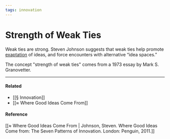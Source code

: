 ```yaml
---
tags: innovation
---
```

# Strength of Weak Ties

Weak ties are strong. Steven Johnson suggests that weak ties help promote [exaptation](https://publish.obsidian.md/mobydiction/notes/%C2%B6+Expatation) of ideas, and force encounters with alternative “idea spaces.”

The concept "strength of weak ties" comes from a 1973 essay by Mark S. Granovetter.

---

#### Related
- [[§ Innovation]]
- [[≈ Where Good Ideas Come From]]

#### Reference

[[≈ Where Good Ideas Come From | Johnson, Steven. Where Good Ideas Come from: The Seven Patterns of Innovation. London: Penguin, 2011.]]